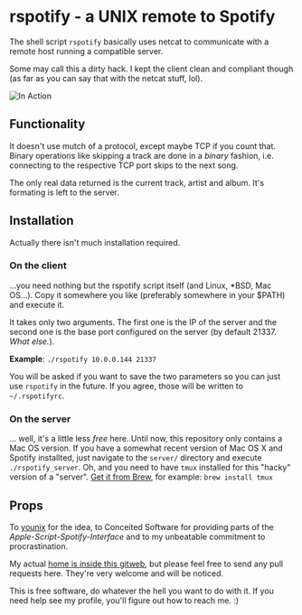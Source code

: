 rspotify - a UNIX remote to Spotify
====================

The shell script `rspotify` basically uses netcat to communicate with a remote host running a compatible server.

Some may call this a dirty hack. I kept the client clean and compliant though (as far as you can say that with the netcat stuff, lol).

![In Action](http://unimplemented.org/~valentin/rspotify.png)

## Functionality
It doesn't use mutch of a protocol, except maybe TCP if you count that. Binary operations like skipping a track are done in a *binary* fashion, i.e. connecting to the respective TCP port skips to the next song.

The only real data returned is the current track, artist and album. It's formating is left to the server.

## Installation
Actually there isn't much installation required.

### On the client
...you need nothing but the rspotify script itself (and Linux, *BSD, Mac OS...). Copy it somewhere you like (preferably somewhere in your $PATH) and execute it.

It takes only two arguments. The first one is the IP of the server and the second one is the base port configured on the server (by default 21337. *What else.*).

**Example**: `./rspotify 10.0.0.144 21337`

You will be asked if you want to save the two parameters so you can just use `rspotify` in the future. If you agree, those will be written to `~/.rspotifyrc`.

### On the server

... well, it's a little less *free* here. Until now, this repository only contains a Mac OS version. If you have a somewhat recent version of Mac OS X and Spotify installted, just navigate to the `server/` directory  and execute `./rspotify_server`. Oh, and you need to have `tmux` installed for this "hacky" version of a "server". [Get it from Brew](http://mxcl.github.com/homebrew/), for example: `brew install tmux`

## Props
To [younix](http://github.com/younix/) for the idea, to Conceited Software for providing parts of the *Apple-Script-Spotify-Interface* and to my unbeatable commitment to procrastination.

My actual [home is inside this gitweb](http://unimplemented.org/gitweb/), but please feel free to send any pull requests here. They're very welcome and will be noticed.

This is free software, do whatever the hell you want to do with it. If you need help see my profile, you'll figure out how to reach me. :)
